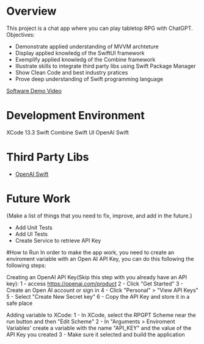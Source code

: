 # Overview

This project is a chat app where you can play tabletop RPG with ChatGPT.
Objectives:
  - Demonstrate applied understanding of MVVM archteture
  - Display applied knowledg of the SwiftUI framework
  - Exemplify applied knowledg of the Combine framework
  - Illustrate skills to integrate third party libs using Swift Package Manager
  - Show Clean Code and best industry pratices
  - Prove deep understanding of Swift programming language

[Software Demo Video](https://www.youtube.com/watch?v=uNczYa18kVg&t=14s)

# Development Environment
XCode 13.3
Swift
Combine
Swift UI
OpenAI Swift

# Third Party Libs
* [OpenAI Swift](https://github.com/adamrushy/OpenAISwift)

# Future Work

{Make a list of things that you need to fix, improve, and add in the future.}
* Add Unit Tests
* Add UI Tests
* Create Service to retrieve API Key

#How to Run
In order to make the app work, you need to create an enviroment variable with an Open AI API Key, you can do this following the following steps:

Creating an OpenAI API Key(Skip this step with you already have an API key):
1 - access https://openai.com/product
2 - Click "Get Started"
3 - Create an Open AI account or sign in
4 - Click "Personal" > "View API Keys"
5 - Select "Create New Secret key"
6 - Copy the API Key and store it in a safe place

Adding variable to XCode:
1 - In XCode, select the RPGPT Scheme near the run button and then "Edit Scheme"
2 - In "Arguments > Enviroment Variables' create a variable with the name "API_KEY" and the value of the API Key you created
3 - Make sure it selected and build the application
